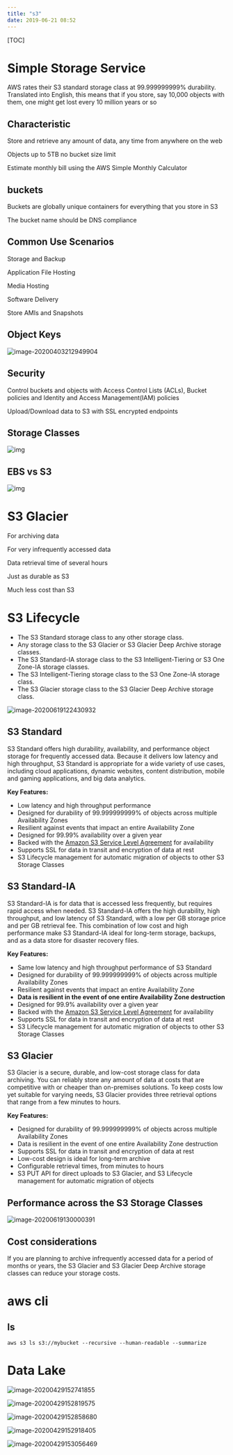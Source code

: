 ```yaml
---
title: "s3"
date: 2019-06-21 08:52
---
```

[TOC]



# Simple Storage Service

AWS rates their S3 standard storage class at 99.999999999% durability. Translated into English, this means that if you store, say 10,000 objects with them, one might get lost every 10 million years or so



## Characteristic

Store and retrieve any amount of data, any time from anywhere on the web

Objects up to 5TB no bucket size limit

Estimate monthly bill using the AWS Simple Monthly Calculator



## buckets

Buckets are globally unique containers for everything that you store in S3

The bucket name should be DNS compliance 





## Common Use Scenarios

Storage and Backup 

Application File Hosting

Media Hosting

Software Delivery

Store AMIs and Snapshots







## Object Keys

![image-20200403212949904](s3.assets/image-20200403212949904.png)



## Security

Control buckets and objects with Access Control Lists (ACLs), Bucket policies and Identity  and Access Management(IAM) policies

Upload/Download data to S3 with SSL encrypted endpoints



## Storage Classes

![img](s3.assets/gy3ecV.jpg)



## EBS vs S3

![img](s3.assets/NmzLpQ.jpg)



# S3 Glacier 

For archiving data

For very infrequently accessed data

Data retrieval time of several hours

Just as durable as S3

Much less cost than S3







# S3 Lifecycle

- The S3 Standard storage class to any other storage class.
- Any storage class to the S3 Glacier or S3 Glacier Deep Archive storage classes.
- The S3 Standard-IA storage class to the S3 Intelligent-Tiering or S3 One Zone-IA storage classes.
- The S3 Intelligent-Tiering storage class to the S3 One Zone-IA storage class.
- The S3 Glacier storage class to the S3 Glacier Deep Archive storage class.

![image-20200619122430932](s3.assets/image-20200619122430932.png)



## S3 Standard

S3 Standard offers high durability, availability, and performance object storage for frequently accessed data. Because it delivers low latency and high throughput, S3 Standard is appropriate for a wide variety of use cases, including cloud applications, dynamic websites, content distribution, mobile and gaming applications, and big data analytics.



**Key Features:**

- Low latency and high throughput performance
- Designed for durability of 99.999999999% of objects across multiple Availability Zones
- Resilient against events that impact an entire Availability Zone
- Designed for 99.99% availability over a given year
- Backed with the [Amazon S3 Service Level Agreement](https://aws.amazon.com/s3/sla/) for availability
- Supports SSL for data in transit and encryption of data at rest
- S3 Lifecycle management for automatic migration of objects to other S3 Storage Classes  



## S3 Standard-IA

S3 Standard-IA is for data that is accessed less frequently, but requires rapid access when needed. S3 Standard-IA offers the high durability, high throughput, and low latency of S3 Standard, with a low per GB storage price and per GB retrieval fee. This combination of low cost and high performance make S3 Standard-IA ideal for long-term storage, backups, and as a data store for disaster recovery files. 



**Key Features:**

- Same low latency and high throughput performance of S3 Standard
- Designed for durability of 99.999999999% of objects across multiple Availability Zones
- Resilient against events that impact an entire Availability Zone
- **Data is resilient in the event of one entire Availability Zone destruction**
- Designed for 99.9% availability over a given year
- Backed with the [Amazon S3 Service Level Agreement](https://aws.amazon.com/s3/sla/) for availability
- Supports SSL for data in transit and encryption of data at rest
- S3 Lifecycle management for automatic migration of objects to other S3 Storage Classes







## S3 Glacier

S3 Glacier is a secure, durable, and low-cost storage class for data archiving. You can reliably store any amount of data at costs that are competitive with or cheaper than on-premises solutions. To keep costs low yet suitable for varying needs, S3 Glacier provides three retrieval options that range from a few minutes to hours. 



**Key Features:**

- Designed for durability of 99.999999999% of objects across multiple Availability Zones
- Data is resilient in the event of one entire Availability Zone destruction
- Supports SSL for data in transit and encryption of data at rest
- Low-cost design is ideal for long-term archive
- Configurable retrieval times, from minutes to hours
- S3 PUT API for direct uploads to S3 Glacier, and S3 Lifecycle management for automatic migration of objects





## Performance across the S3 Storage Classes

![image-20200619130000391](s3.assets/image-20200619130000391.png)





## Cost considerations

If you are planning to archive infrequently accessed data for a period of months or years, the S3 Glacier and S3 Glacier Deep Archive storage classes can reduce your storage costs. 





# aws cli



## ls 

```
aws s3 ls s3://mybucket --recursive --human-readable --summarize
```



# Data Lake

![image-20200429152741855](s3.assets/image-20200429152741855.png)



![image-20200429152819575](s3.assets/image-20200429152819575.png)



![image-20200429152858680](s3.assets/image-20200429152858680.png)

![image-20200429152918405](s3.assets/image-20200429152918405.png)

![image-20200429153056469](s3.assets/image-20200429153056469.png)

